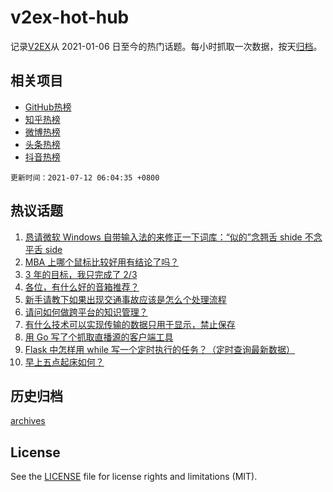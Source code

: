 # v2ex-hot-hub

 记录[V2EX](https://www.v2ex.com/)从 2021-01-06 日至今的热门话题。每小时抓取一次数据，按天[归档](archives)。
 
 ## 相关项目

- [GitHub热榜](https://github.com/lonnyzhang423/github-hot-hub)
- [知乎热榜](https://github.com/lonnyzhang423/zhihu-hot-hub)
- [微博热榜](https://github.com/lonnyzhang423/weibo-hot-hub)
- [头条热榜](https://github.com/lonnyzhang423/toutiao-hot-hub)
- [抖音热榜](https://github.com/lonnyzhang423/douyin-hot-hub)


 `更新时间：2021-07-12 06:04:35 +0800`

## 热议话题

1. [恳请微软 Windows 自带输入法的来修正一下词库：“似的”念翘舌 shide 不念平舌 side](https://www.v2ex.com/t/788822)
1. [MBA 上哪个鼠标比较好用有结论了吗？](https://www.v2ex.com/t/788802)
1. [3 年的目标，我只完成了 2/3](https://www.v2ex.com/t/788796)
1. [各位，有什么好的音箱推荐？](https://www.v2ex.com/t/788793)
1. [新手请教下如果出现交通事故应该是怎么个处理流程](https://www.v2ex.com/t/788792)
1. [请问如何做跨平台的知识管理？](https://www.v2ex.com/t/788826)
1. [有什么技术可以实现传输的数据只用于显示，禁止保存](https://www.v2ex.com/t/788887)
1. [用 Go 写了个抓取直播源的客户端工具](https://www.v2ex.com/t/788806)
1. [Flask 中怎样用 while 写一个定时执行的任务？（定时查询最新数据）](https://www.v2ex.com/t/788811)
1. [早上五点起床如何？](https://www.v2ex.com/t/788874)

## 历史归档

[archives](archives)

## License

See the [LICENSE](LICENSE) file for license rights and limitations (MIT).
